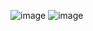![image](https://github.com/kaanpasa/html_css_js_snippets/assets/45922962/faa789b4-677c-4750-9c55-264e27742850)
![image](https://github.com/kaanpasa/html_css_js_snippets/assets/45922962/a8c7ab58-ac87-4d4a-ad63-f33f3d4ac004)
